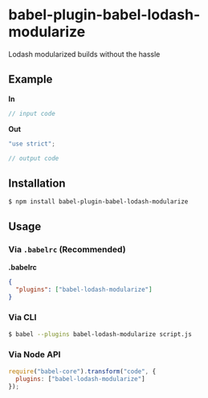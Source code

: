 # babel-plugin-babel-lodash-modularize

Lodash modularized builds without the hassle

## Example

**In**

```js
// input code
```

**Out**

```js
"use strict";

// output code
```

## Installation

```sh
$ npm install babel-plugin-babel-lodash-modularize
```

## Usage

### Via `.babelrc` (Recommended)

**.babelrc**

```json
{
  "plugins": ["babel-lodash-modularize"]
}
```

### Via CLI

```sh
$ babel --plugins babel-lodash-modularize script.js
```

### Via Node API

```javascript
require("babel-core").transform("code", {
  plugins: ["babel-lodash-modularize"]
});
```
